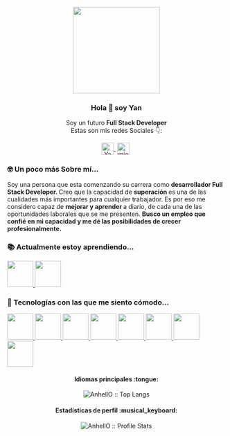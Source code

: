 <p align="center" width="300">
  <img align="center" width="200" src="https://user-images.githubusercontent.com/89053178/215631973-b4d84015-f399-4b17-856f-bc87dfbec3f3.png"/>
  <h3 align="center">Hola 👋 soy Yan</h3>
</p>

<p align="center"> Soy un futuro <strong> Full Stack Developer </strong> <br /> Estas son mis redes Sociales 👇: </p>
<p align="center">
  <a href="https://www.linkedin.com/in/yan-franco-mieles-genez-793a261b5/" target="blank" style="margin-right: 4px">
    <img align="center" src="https://cdn.jsdelivr.net/npm/simple-icons@3.0.1/icons/linkedin.svg" alt="Yan-Franco" height="28px" width="28px"/>
  </a>
  <a href="https://www.instagram.com/mieles_yan/" target="blank" style="margin-right: 4px">
    <img align="center" src="https://cdn.jsdelivr.net/npm/simple-icons@3.0.1/icons/instagram.svg" alt="mieles_yan" height="28px" width="28px"/>
  </a>
</p>


### 🤓 Un poco más Sobre mí...

<p>Soy una persona que esta comenzando su carrera como <strong> desarrollador Full Stack Developer. </strong>
Creo que la capacidad de <strong> superación </strong> es una de las cualidades más importantes para cualquier trabajador. Es por eso me considero capaz de <strong> mejorar y aprender </strong> a diario, de cada una de las oportunidades laborales que se me presenten.
<strong> Busco un empleo que confié en mi capacidad y me dé las posibilidades de crecer profesionalmente. </strong> </p>

### 📚 Actualmente estoy aprendiendo...

<a href="https://www.typescriptlang.org/" title="TypeScript">
  <img src="https://user-images.githubusercontent.com/89053178/215649759-ed37e025-7349-4d93-ae5d-0edb11791e17.png" width="60"/>
</a>

<a href="https://www.python.org/" title="Python">
  <img src="https://user-images.githubusercontent.com/89053178/215649801-f844f75b-ba4d-44a9-8a80-c11ae8329ff1.png" width="60"/>
</a>


### 🚀 Tecnologías con las que me siento cómodo...

<a href="https://www.javascript.com/" title="JavaScript">
  <img src="https://user-images.githubusercontent.com/89053178/215643440-c216e46b-2649-4fdd-8771-2c959f8638f7.png" width="60"/>
</a>

<a href="https://html.com/" title="HTML">
  <img src="https://user-images.githubusercontent.com/89053178/215643852-55e43c8d-7b03-42ee-8935-28c6ad3aa811.png" width="60"/>
</a>

<a href="https://lenguajecss.com/css/introduccion/que-es-css/" title="CSS">
  <img src="https://user-images.githubusercontent.com/89053178/215644771-c2e12906-64fa-4e36-9430-9da4d0b68576.png" width="60"/>
</a>

<a href="https://es.reactjs.org/" title="ReactJS">
  <img src="https://user-images.githubusercontent.com/89053178/215645253-a22c644c-7f7d-438f-8329-4e4d898d6cef.png" width="60"/>
</a>

<a href="https://es.redux.js.org/" title="Redux">
  <img src="https://user-images.githubusercontent.com/89053178/215646181-bcfb83b0-9849-49a0-99f2-42c5cd31341e.png" width="60"/>
</a>

<a href="https://nodejs.org/es/about/" title="Node">
  <img src="https://user-images.githubusercontent.com/89053178/215646667-9f54a10a-9721-4ed0-9604-10190fbf0a78.png" width="60"/>
</a>

<a href="https://expressjs.com/es/" title="Express">
  <img src="https://user-images.githubusercontent.com/89053178/215647682-20931452-5228-4af6-b66c-998cb27a93e5.png" width="60"/>
</a>

<a href="https://www.postgresql.org/about/" title="PostgresSQL">
  <img src="https://user-images.githubusercontent.com/89053178/215648005-248ca08e-47a3-4b56-8084-0c076062217e.png" width="60"/>
</a>

<h4 align="center">Idiomas principales :tongue:</h4>

<p align="center"><img src="https://github-readme-stats.vercel.app/api/top-langs/?username=yan-franco&langs_count=10&theme=tokyonight&layout=compact" alt="AnhellO :: Top Langs" /></p>

<h4 align="center">Estadísticas de perfil :musical_keyboard:</h4>

<p align="center"><img src="https://github-readme-stats.vercel.app/api?username=yan-franco&show_icons=true&theme=synthwave" alt="AnhellO :: Profile Stats" /></p>


